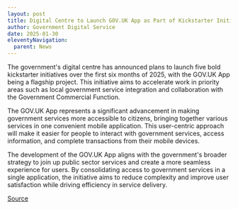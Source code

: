 ```yaml
---
layout: post
title: Digital Centre to Launch GOV.UK App as Part of Kickstarter Initiatives
author: Government Digital Service
date: 2025-01-30
eleventyNavigation:
  parent: News
---
```


The government's digital centre has announced plans to launch five bold kickstarter initiatives over the first six months of 2025, with the GOV.UK App being a flagship project. This initiative aims to accelerate work in priority areas such as local government service integration and collaboration with the Government Commercial Function.

The GOV.UK App represents a significant advancement in making government services more accessible to citizens, bringing together various services in one convenient mobile application. This user-centric approach will make it easier for people to interact with government services, access information, and complete transactions from their mobile devices.

The development of the GOV.UK App aligns with the government's broader strategy to join up public sector services and create a more seamless experience for users. By consolidating access to government services in a single application, the initiative aims to reduce complexity and improve user satisfaction while driving efficiency in service delivery.

[Source](https://assets.publishing.service.gov.uk/media/678f68b3f4ff8740d978864d/a-blueprint-for-modern-digital-government-print-ready.pdf)
